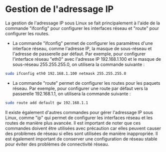 # Gestion de l'adressage IP

La gestion de l'adressage IP sous Linux se fait principalement à l'aide de la commande "ifconfig" pour configurer les interfaces réseau et "route" pour configurer les routes.

* La commande "ifconfig" permet de configurer les paramètres d'une interface réseau, comme l'adresse IP, la masque de sous-réseau et l'adresse de passerelle par défaut. Par exemple, pour configurer l'interface réseau "eth0" avec l'adresse IP 192.168.1.100 et le masque de sous-réseau 255.255.255.0, on utilisera la commande suivante :

```bash
sudo ifconfig eth0 192.168.1.100 netmask 255.255.255.0
```

* La commande "route" permet de configurer les routes pour les paquets réseau. Par exemple, pour configurer une route par défaut vers la passerelle 192.168.1.1, on utilisera la commande suivante :

```bash
sudo route add default gw 192.168.1.1
```

Il existe également d'autres commandes pour gérer l'adressage IP sous Linux, comme "ip" qui permet de configurer les interfaces réseau et les routes de manière plus avancée. Il est important de noter que ces commandes doivent être utilisées avec précaution car elles peuvent causer des problèmes de réseau si elles sont utilisées de manière inappropriée. Il est également important de conserver une configuration de réseau stable pour éviter des problèmes de connectivité réseau.
